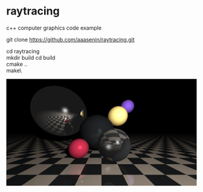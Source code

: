 # raytracing
c++ computer graphics code example

git clone https://github.com/aaasenin/raytracing.git

cd raytracing\
mkdir build
cd build\
cmake ..\
make\

![alt text](https://github.com/aaasenin/raytracing/blob/master/out.png?raw=true)
